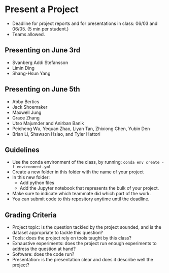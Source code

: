 # Present a Project

- Deadline for project reports and for presentations in class: 06/03 and 06/05. (5 min per student.)
- Teams allowed.


## Presenting on June 3rd
- Svanberg Addi Stefansson
- Limin Ding
- Shang-Hsun Yang


## Presenting on June 5th
- Abby Bertics
- Jack Shoemaker
- Maxwell Jung
- Grace Zhang
- Utso Majumder and Anirban Banik
- Peicheng Wu, Yequan Zhao, Liyan Tan, Zhixiong Chen, Yubin Den
- Brian Li, Shawson Hsiao, and Tyler Hattori


## Guidelines

- Use the conda environment of the class, by running: `conda env create -f environment.yml`
- Create a new folder in this folder with the name of your project
- In this new folder:
  - Add python files
  - Add the Jupyter notebook that represents the bulk of your project.
- Make sure to indicate which teammate did which part of the work.
- You can submit code to this repository anytime until the deadline.

## Grading Criteria

- Project topic: is the question tackled by the project sounded, and is the dataset appropriate to tackle this question?
- Tools: does the project rely on tools taught by this class?
- Exhaustive experiments: does the project run enough experiments to address the question at hand?
- Software: does the code run?
- Presentation: is the presentation clear and does it describe well the project?
